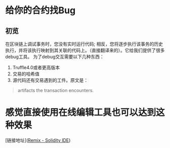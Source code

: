 # 给你的合约找Bug
## 初览
在区块链上调试事务时，您没有实时运行代码; 相反，您将逐步执行该事务的历史执行，并将该执行映射到其关联的代码上。（直接翻译来的）。它给我们提供了很多debug工具。
为了debug交互需要以下几种东西：
1. Truffle4.0或者更高版本
2. 交易的哈希值
3. 源代码还有交易遇到的工件。原文是：
> artifacts the transaction encounters.
# 感觉直接使用在线编辑工具也可以达到这种效果

[链接地址]([Remix - Solidity IDE](https://remix.ethereum.org/#optimize=true&version=soljson-v0.4.16+commit.d7661dd9.js))
